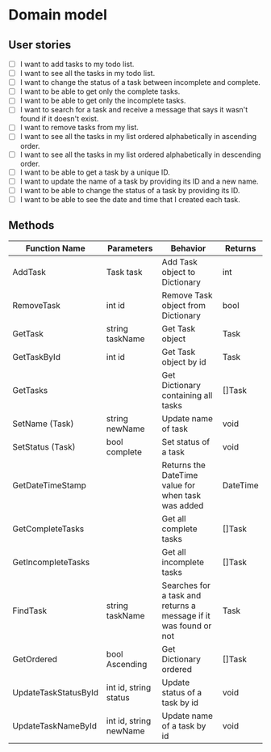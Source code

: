 # Domain model

## User stories

- [ ] I want to add tasks to my todo list.
- [ ] I want to see all the tasks in my todo list.
- [ ] I want to change the status of a task between incomplete and complete.
- [ ] I want to be able to get only the complete tasks.
- [ ] I want to be able to get only the incomplete tasks.
- [ ] I want to search for a task and receive a message that says it wasn't found if it doesn't exist.
- [ ] I want to remove tasks from my list.
- [ ] I want to see all the tasks in my list ordered alphabetically in ascending order.
- [ ] I want to see all the tasks in my list ordered alphabetically in descending order.
- [ ] I want to be able to get a task by a unique ID.
- [ ] I want to update the name of a task by providing its ID and a new name.
- [ ] I want to be able to change the status of a task by providing its ID.
- [ ] I want to be able to see the date and time that I created each task.

## Methods

| Function Name      | Parameters      | Behavior                                                         | Returns  |
|--------------------|-----------------|------------------------------------------------------------------|----------|
| AddTask            | Task task       | Add Task object to Dictionary                                    | int      |
| RemoveTask         | int id          | Remove Task object from Dictionary                               | bool     |
| GetTask            | string taskName | Get Task object                                                  | Task     |
| GetTaskById        | int id          | Get Task object by id                                            | Task     |
| GetTasks           |                 | Get Dictionary containing all tasks                              | []Task   |   
| SetName (Task)     | string newName  | Update name of task                                              | void     |
| SetStatus (Task)   | bool complete   | Set status of a task                                             | void     |   
| GetDateTimeStamp   |                 | Returns the DateTime value for when task was added               | DateTime |
| GetCompleteTasks   |                 | Get all complete tasks                                           | []Task   |
| GetIncompleteTasks |                 | Get all incomplete tasks                                         | []Task   |   
| FindTask           | string taskName | Searches for a task and returns a message if it was found or not | Task     |
| GetOrdered         | bool Ascending  | Get Dictionary ordered                                           | []Task   |
| UpdateTaskStatusById| int id, string status		   | Update status of a task by id                    | void     |
| UpdateTaskNameById | int id, string newName		   | Update name of a task by id                      | void     |
